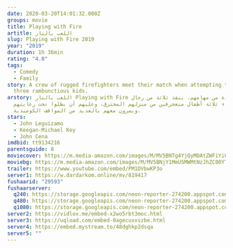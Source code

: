 ```yaml
---
date: 2020-03-20T14:01:32.000Z
groups: movie
title: Playing with Fire
artitle: اللعب بالنار
slug: Playing with Fire 2019
year: "2019"
duration: 1h 36min
rating: "4.8"
tags:
  - Comedy
  - Family
story: A crew of rugged firefighters meet their match when attempting to rescue
  three rambunctious kids.
arstory: اللعب بالنار Playing with Fire خلال واحدة من مهامهم، ينقذ ثلاثة من رجال
  اﻹطفاء ثلاثة أطفال متعجرفين من منزلهم المحترق، وعليهم أن يظلوا تحت رعايتهم،
  ويمرون معهم بالعديد من المواقف الكوميدية.
stars:
  - John Leguizamo
  - Keegan-Michael Key
  - John Cena
imdbid: tt9134216
parentsguide: 8
moviecover: https://m.media-amazon.com/images/M/MV5BNTg4YjQyMDAtZWFiYi00OTMzLWJiYTgtMzRiNWMzMTAzMDQ0XkEyXkFqcGdeQXVyNjg2NjQwMDQ@._V1_SY1000_CR0,0,675,1000_AL_.jpg
moviebg: https://m.media-amazon.com/images/M/MV5BNjY1MmU5MWMtNzJhZC00YTVmLTljNTEtYjVkMmUwMzk2ODk5XkEyXkFqcGdeQXVyODEwMTc2ODQ@._V1_.jpg
trailer: https://www.youtube.com/embed/PM1DVbwKP3o
server1: https://w.dardarkom.online/mv/819417
fushaarid: "29593"
fushaarserver:
  q240: https://storage.googleapis.com/neon-reporter-274200.appspot.com/fushaar/media/29593/29593-240p.mp4
  q480: https://storage.googleapis.com/neon-reporter-274200.appspot.com/fushaar/media/29593/29593-480p.mp4
  q1080: https://storage.googleapis.com/neon-reporter-274200.appspot.com/fushaar/media/29593/29593.mp4
server2: https://vidlox.me/embed-x2wo5rbt3moc.html
server3: https://uqload.com/embed-0agecuxxszbe.html
server4: https://embed.mystream.to/48dghkp2dsqa
server5: ""
---
```

